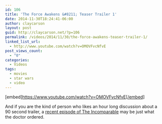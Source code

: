 ```yaml
---
id: 106
title: 'The Force Awakens &#8211; Teaser Trailer 1'
date: 2014-11-30T18:24:41-06:00
author: claycarson
layout: post
guid: http://claycarson.net/?p=106
permalink: /videos/2014/11/30/the-force-awakens-teaser-trailer-1/
linked_list_url:
  - http://www.youtube.com/watch?v=OMOVFvcNfvE
post_views_count:
  - "0"
categories:
  - Videos
tags:
  - movies
  - star wars
  - video
---
```

[embed]https://www.youtube.com/watch?v=OMOVFvcNfvE[/embed]

And if you are the kind of person who likes an hour long discussion about a 90 second trailer, a <a href="http://www.theincomparable.com/thieincomparable/222/index.php">recent episode of The Incomparable</a> may be just what the doctor ordered.